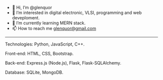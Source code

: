 - 👋 Hi, I’m @glenquor
- 👀 I’m interested in digital electronic, VLSI, programming and web deveploment.
- 🌱 I’m currently learning MERN stack.
- 📫 How to reach me glenquor@gmail.com

--------------------------------------------------

Technologies: Python, JavaScript, C++.

Front-end: HTML, CSS, Bootstrap.

Back-end: Express.js (Node.js), Flask, Flask-SQLAlchemy.

Database: SQLite, MongoDB.

<!---
glenquor/glenquor is a ✨ special ✨ repository because its `README.md` (this file) appears on your GitHub profile.
You can click the Preview link to take a look at your changes.
--->
